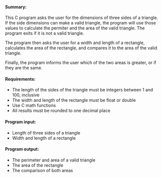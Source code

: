 #### Summary:
This C program asks the user for the dimensions of three sides of a triangle. If the side dimensions can make a valid triangle, the program will use those values to calculate the permiter and the area of the valid triangle. The program exits if it is not a valid triangle.

The program then asks the user for a width and length of a rectangle, calculates the area of the rectangle, and compares it to the area of the valid triangle.

Finally, the program informs the user which of the two areas is greater, or if they are the same.

#### Requirements:

- The length of the sides of the triangle must be integers between 1 and 100, inclusive
- The width and length of the rectangle must be float or double
- Use C math functions
- All results must be rounded to one decimal place

#### Program input:

- Length of three sides of a triangle
- Width and length of a rectangle

#### Program output:

- The perimeter and area of a valid triangle
- The area of the rectangle
- The comparison of both areas

